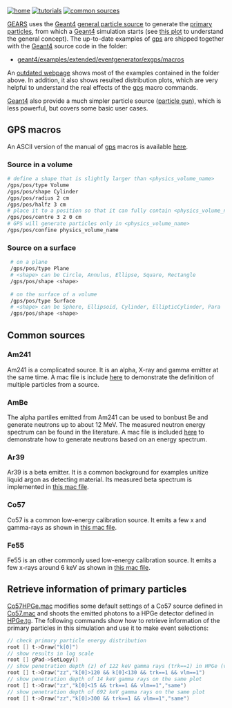 [![home](https://img.shields.io/badge/gears-home-blue?style=flat)](../..)
[![tutorials](https://img.shields.io/badge/gears-tutorials-green?style=flat)](..)
[![common sources](https://img.shields.io/badge/common-sources-red?style=flat)](#common-sources)

[GEARS][] uses the [Geant4][] [general particle source][gps] to generate the [primary particles][], from which a [Geant4][] simulation starts (see [this plot](../output#step-point) to understand the general concept). The up-to-date examples of [gps][] are shipped together with the [Geant4][] source code in the folder:

- [geant4/examples/extended/eventgenerator/exgps/macros](https://gitlab.cern.ch/geant4/geant4/tree/master/examples/extended/eventgenerator/exgps/macros)

An [outdated webpage](http://hurel.hanyang.ac.kr/Geant4/Geant4_GPS/reat.space.qinetiq.com/gps/examples/examples.html) shows most of the examples contained in the folder above. In addition, it also shows resulted distribution plots, which are very helpful to understand the real effects of the [gps][] macro commands.

[Geant4][] also provide a much simpler particle source ([particle gun](http://geant4-userdoc.web.cern.ch/geant4-userdoc/UsersGuides/ForApplicationDeveloper/html/Control/AllResources/Control/UIcommands/_gun_.html)), which is less powerful, but covers some basic user cases.

[GEARS]: http://physino.xyz/gears
[Geant4]: http://geant4.cern.ch
[gps]:http://geant4-userdoc.web.cern.ch/geant4-userdoc/UsersGuides/ForApplicationDeveloper/html/GettingStarted/generalParticleSource.html
[primary particles]: http://geant4-userdoc.web.cern.ch/geant4-userdoc/UsersGuides/ForApplicationDeveloper/html/Fundamentals/eventGenerator.html

## GPS macros

An ASCII version of the manual of [gps][] macros is available [here](gps.txt).

### Source in a volume

```sh
# define a shape that is slightly larger than <physics_volume_name>
/gps/pos/type Volume
/gps/pos/shape Cylinder
/gps/pos/radius 2 cm
/gps/pos/halfz 3 cm
# place it to a position so that it can fully contain <physics_volume_name>
/gps/pos/centre 3 2 0 cm
# GPS will generate particles only in <physics_volume_name>
/gps/pos/confine physics_volume_name
```

### Source on a surface

```sh
 # on a plane
 /gps/pos/type Plane
 # <shape> can be Circle, Annulus, Ellipse, Square, Rectangle
 /gps/pos/shape <shape>
 
 # on the surface of a volume
 /gps/pos/type Surface
 # <shape> can be Sphere, Ellipsoid, Cylinder, EllipticCylinder, Para
 /gps/pos/shape <shape>
```

## Common sources

### Am241

Am241 is a complicated source. It is an alpha, X-ray and gamma emitter at the same time. A mac file is include [here](Am241.mac) to demonstrate the definition of multiple particles from a source.

### AmBe

The alpha partiles emitted from Am241 can be used to bonbust Be and generate neutrons up to about 12 MeV. The measured neutron energy spectrum can be found in the literature. A mac file is included [here](AmBe/AmBe.mac) to demonstrate how to generate neutrons based on an energy spectrum.

### Ar39

Ar39 is a beta emitter. It is a common background for examples unitize liquid argon as detecting material. Its measured beta spectrum is implemented in [this mac file](Ar39.mac).

### Co57

Co57 is a common low-energy calibration source. It emits a few x and gamma-rays as shown in [this mac file](Co57.mac).

### Fe55

Fe55 is an other commonly used low-energy calibration source. It emits a few x-rays around 6 keV as shown in [this mac file](Fe55.mac).

## Retrieve information of primary particles

[Co57HPGe.mac](Co57HPGe.mac) modifies some default settings of a Co57 source defined in [Co57.mac](Co57.mac) and shoots the emitted photons to a HPGe detector defined in [HPGe.tg](HPGe.tg). The following commands show how to retrieve information of the primary particles in this simulation and use it to make event selections:

```cpp
// check primary particle energy distribution
root [] t->Draw("k[0]")
// show results in log scale
root [] gPad->SetLogy()
// show penetration depth (z) of 122 keV gamma rays (trk==1) in HPGe (vlm==1)
root [] t->Draw("zz","k[0]>120 && k[0]<130 && trk==1 && vlm==1")
// show penetration depth of 14 keV gamma rays on the same plot
root [] t->Draw("zz","k[0]<15 && trk==1 && vlm==1","same")
// show penetration depth of 692 keV gamma rays on the same plot
root [] t->Draw("zz","k[0]>300 && trk==1 && vlm==1","same")
```

